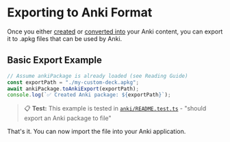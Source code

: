 # Exporting to Anki Format

Once you either [created](../../creating/anki/README.md) or [converted into](../../converting/srs-to-anki.md) your Anki content, you can export it to .apkg files that can be used by Anki.

## Basic Export Example

```typescript
// Assume ankiPackage is already loaded (see Reading Guide)
const exportPath = "./my-custom-deck.apkg";
await ankiPackage.toAnkiExport(exportPath);
console.log(`✅ Created Anki package: ${exportPath}`);
```

> 📋 **Test:** This example is tested in [`anki/README.test.ts`](README.test.ts) - "should export an Anki package to file"

That's it. You can now import the file into your Anki application.
